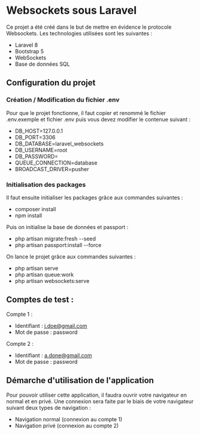 # Websockets sous Laravel

Ce projet a été créé dans le but de mettre en évidence le protocole Websockets. Les technologies utilisées sont les suivantes :

- Laravel 8
- Bootstrap 5
- WebSockets
- Base de données SQL

## Configuration du projet

### Création / Modification du fichier .env

Pour que le projet fonctionne, il faut copier et renommé le fichier .env.exemple et fichier .env puis vous devez modifier le contenue suivant :

- DB_HOST=127.0.0.1
- DB_PORT=3306
- DB_DATABASE=laravel_websockets
- DB_USERNAME=root
- DB_PASSWORD=
- QUEUE_CONNECTION=database
- BROADCAST_DRIVER=pusher

### Initialisation des packages

Il faut ensuite initialiser les packages grâce aux commandes suivantes :

- composer install
- npm install

Puis on initialise la base de données et passport :

- php artisan migrate:fresh --seed
- php artisan passport:install --force

On lance le projet grâce aux commandes suivantes :

- php artisan serve
- php artisan queue:work
- php artisan websockets:serve

## Comptes de test :

Compte 1 :

- Identifiant : j.doe@gmail.com
- Mot de passe : password

Compte 2 : 

- Identifiant : a.done@gmail.com
- Mot de passe : password

## Démarche d'utilisation de l'application

Pour pouvoir utiliser cette application, il faudra ouvrir votre navigateur en normal et en privé. Une connexion sera faite par le biais de votre navigateur suivant deux types de navigation :

- Navigation normal (connexion au compte 1)
- Navigation privé (connexion au compte 2)